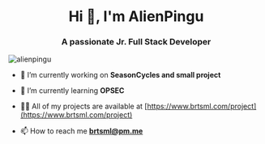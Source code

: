 <h1 align="center">Hi 👋, I'm AlienPingu</h1>
<h3 align="center">A passionate Jr. Full Stack Developer</h3>

<p align="left"> <img src="https://komarev.com/ghpvc/?username=alienpingu" alt="alienpingu" /> </p>

- 🔭 I’m currently working on **SeasonCycles and small project**

- 🌱 I’m currently learning **OPSEC**

- 👨‍💻 All of my projects are available at [https://www.brtsml.com/project](https://www.brtsml.com/project)

- 📫 How to reach me **brtsml@pm.me**




